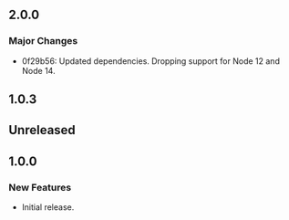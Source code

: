 <!-- Learn how to maintain this file at https://github.com/WordPress/gutenberg/tree/HEAD/packages#maintaining-changelogs. -->

## 2.0.0

### Major Changes

- 0f29b56: Updated dependencies.
  Dropping support for Node 12 and Node 14.

## 1.0.3

## Unreleased

## 1.0.0

### New Features

- Initial release.
